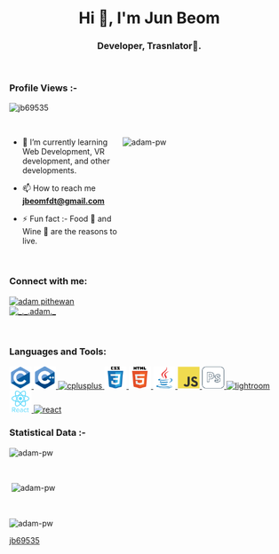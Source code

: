 <h1 align="center">Hi 👋, I'm Jun Beom</h1>
<h3 align="center">Developer, Trasnlator🌟.</h3>

<br>

<p align="right"> <h3>Profile Views :-</h3> <img src="https://komarev.com/ghpvc/?username=jb69535&label=Profile%20views&color=0e75b6&style=flat"
    alt="jb69535" /> 
  </p>

<br>

<p><img align="right" src="https://github.com/Adam-pw/Adam-pw/blob/main/animation_500_kxa883sd.gif" alt="adam-pw" width="300" height="300"/></p>


- 🌱 I’m currently learning Web Development, VR development, and other developments.

- 📫 How to reach me **jbeomfdt@gmail.com**

- ⚡ Fun fact :- Food 🥘 and Wine 🍷 are the reasons to live.

<br>

<h3 align="left">Connect with me:</h3>
<p align="left">
  <a href="https://www.linkedin.com/in/jun-beom-bb7187239/" target="blank"><img align="center"
      src="https://raw.githubusercontent.com/rahuldkjain/github-profile-readme-generator/master/src/images/icons/Social/linked-in-alt.svg"
      alt="adam pithewan" height="30" width="40" /></a>
  <a href="https://www.instagram.com/jbeomsnap/" target="blank"><img align="center"
      src="https://raw.githubusercontent.com/rahuldkjain/github-profile-readme-generator/master/src/images/icons/Social/instagram.svg"
      alt="_._.adam._" height="30" width="40" /></a>
</p>

<br>

<h3 align="left">Languages and Tools:</h3>
<p align="left">  
  <a href="https://www.cprogramming.com/" target="_blank"
    rel="noreferrer"> <img src="https://raw.githubusercontent.com/devicons/devicon/master/icons/c/c-original.svg"
      alt="c" width="40" height="40" /> </a> 
  <a href="https://www.w3schools.com/cpp/" target="_blank" rel="noreferrer">
    <img src="https://raw.githubusercontent.com/devicons/devicon/master/icons/cplusplus/cplusplus-original.svg"
      alt="cplusplus" width="40" height="40" /> </a> 
  <a href="https://learn.microsoft.com/en-us/dotnet/csharp/tour-of-csharp/" target="_blank" rel="noreferrer">
    <img src="https://github.com/jb69535/jb69535/assets/92282867/f3c3155e-346f-4884-9996-abab91b0e37f"
      alt="cplusplus" width="40" height="40" /> </a> 
  <a href="https://www.w3schools.com/css/" target="_blank"
    rel="noreferrer"> <img
      src="https://raw.githubusercontent.com/devicons/devicon/master/icons/css3/css3-original-wordmark.svg" alt="css3"
      width="40" height="40" /> </a> 
  <a href="https://www.w3.org/html/" target="_blank" rel="noreferrer"> <img
      src="https://raw.githubusercontent.com/devicons/devicon/master/icons/html5/html5-original-wordmark.svg"
      alt="html5" width="40" height="40" /> </a>  
  <a href="https://www.java.com" target="_blank" rel="noreferrer"> <img
      src="https://raw.githubusercontent.com/devicons/devicon/master/icons/java/java-original.svg" alt="java" width="40"
      height="40" /> </a> <a href="https://developer.mozilla.org/en-US/docs/Web/JavaScript" target="_blank"
    rel="noreferrer"> <img
      src="https://raw.githubusercontent.com/devicons/devicon/master/icons/javascript/javascript-original.svg"
      alt="javascript" width="40" height="40" /> </a> 
  <a href="https://www.photoshop.com/en" target="_blank"
    rel="noreferrer"> <img
      src="https://raw.githubusercontent.com/devicons/devicon/master/icons/photoshop/photoshop-line.svg" alt="photoshop"
      width="40" height="40" /> </a> 
  <a href="https://lightroom.adobe.com" target="_blank"
    rel="noreferrer"> <img
      src="https://github.com/jb69535/jb69535/assets/92282867/f845c766-81c2-4fa8-9c03-42678747b652" alt="lightroom" width="40" height="40" /> </a> 
  <a href="https://reactjs.org/" target="_blank" rel="noreferrer"> <img
      src="https://raw.githubusercontent.com/devicons/devicon/master/icons/react/react-original-wordmark.svg"
      alt="react" width="40" height="40" /> </a>
  <a href="https://unity.com" target="_blank" rel="noreferrer"> <img
      src="https://github.com/jb69535/jb69535/assets/92282867/d3e8a7be-0e70-4e8e-bdcb-66e810839e5c"
      alt="react" width="40" height="40" /> </a>

  
      

<br>

<h3>Statistical Data :-</h3>
<p><img align="center"
    src="https://github-readme-stats.vercel.app/api/top-langs?username=jb69535&show_icons=true&locale=en&bg_color=0d1117&text_color=ffffff&layout=compact"
    alt="adam-pw" 
    bg_color=#808080/></p>

<br>

<p>&nbsp;<img align="center" src="https://github-readme-stats.vercel.app/api?username=jb69535&show_icons=true&locale=en&bg_color=0d1117&text_color=ffffff&repo=convoychat"
    alt="adam-pw" /></p>

<br>

<p><img align="center" src="https://streak-stats.demolab.com?user=jb69535&theme=dark" alt="adam-pw" /></p>

[jb69535](https://github.com/jb69535)
